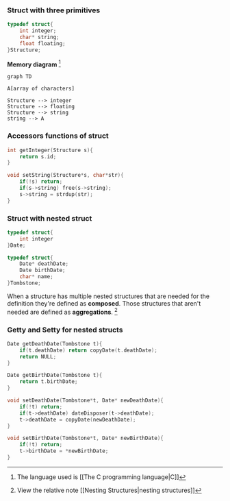 ### Struct with three primitives
```c
typedef struct{
	int integer;
	char* string;
	float floating;
}Structure;
```

**Memory diagram** [^2]
```mermaid
graph TD

A[array of characters]

Structure --> integer
Structure --> floating
Structure --> string 
string --> A

```
### Accessors functions of struct
```C
int getInteger(Structure s){
	return s.id;
}

void setString(Structure*s, char*str){
	if(!s) return;
	if(s->string) free(s->string);
	s->string = strdup(str);
}
```

### Struct with nested struct
```C
typedef struct{
	int integer
}Date;

typedef struct{
	Date* deathDate;
	Date birthDate;
	char* name;
}Tombstone;
```

When a structure has multiple nested structures that are needed for the definition they're defined as **composed**. Those structures that aren't needed are defined as **aggregations**. [^1]
### Getty and Setty for nested structs
```C
Date getDeathDate(Tombstone t){
	if(t.deathDate) return copyDate(t.deathDate);
	return NULL;
}

Date getBirthDate(Tombstone t){
	return t.birthDate;
}

void setDeathDate(Tombstone*t, Date* newDeathDate){
	if(!t) return;
	if(t->deathDate) dateDisposer(t->deathDate);
	t->deathDate = copyDate(newDeathDate);
}

void setBirthDate(Tombstone*t, Date* newBirthDate){
	if(!t) return;
	t->birthDate = *newBirthDate;
}
```


[^1]: View the relative note [[Nesting Structures|nesting structures]]
[^2]: The language used is [[The C programming language|C]] 